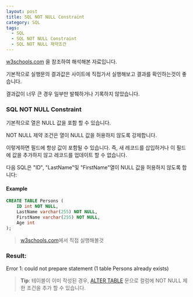 ```yaml
---
layout: post
title: SQL NOT NULL Constraint
category: SQL
tags:
  - SQL
  - SQL NOT NULL Constraint
  - SQL NOT NULL 제약조건
---
```




[w3schools.com](www.w3schools.com/sql) 을 참조하여 해석해본 자료입니다.

기본적으로 실행문의 결과값은 사이트에 직접가서 실행해보고 결과를 확인하는것이 좋습니다.

결과값이 너무 큰 경우 일부만 발췌하거나 기록하지 않았습니다.





### SQL NOT NULL Constraint

기본적으로 열은 NULL 값을 포함 할 수 있습니다.

NOT NULL 제약 조건은 열이 NULL 값을 허용하지 않도록 강제합니다.

이렇게하면 필드에 항상 값이 포함될 수 있습니다. 즉, 새 레코드를 삽입하거나 이 필드에 값을 추가하지 않고 레코드를 업데이트 할 수 없습니다.

다음 SQL은 "ID", "LastName"및 "FirstName"열이 NULL 값을 허용하지 않도록 합니다:



#### Example

```sql
CREATE TABLE Persons (
	ID int NOT NULL,
    LastName varchar(255) NOT NULL,
    FirstName varchar(255) NOT NULL,
    Age int
);
```

> [w3schools.com](www.w3schools.com/sql)에서 직접 실행해볼것



### Result:

Error 1: could not prepare statement (1 table Persons already exists)



> **Tip**: 테이블이 이미 작성된 경우, [ALTER TABLE](https://www.w3schools.com/sql/sql_alter.asp) 문으로 컬럼에 NOT NULL 제한 조건을 추가 할 수 있습니다.